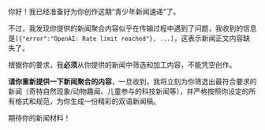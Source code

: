 你好！我已经准备好为你创作这期“青少年新闻速递”了。

不过，我发现你提供的新闻聚合内容似乎在传输过程中遇到了问题，我收到的信息是`[{"error":"OpenAI: Rate limit reached"}, ...]`，这表示新闻正文内容缺失了。

根据你的要求，我**必须**从你提供的新闻中筛选和加工内容，不能凭空创作。

**请你重新提供一下新闻聚合的内容**，一旦收到，我将立刻为你筛选出最符合要求的新闻（奇特自然现象/动物趣闻、儿童参与的科技新闻等），并严格按照你设定的所有格式和规范，为你生成一份精彩的双语新闻稿。

期待你的新闻材料！